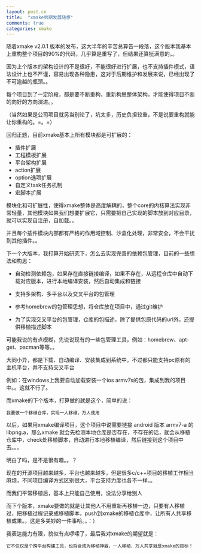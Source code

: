```yaml
---
layout: post.cn
title:  "xmake后期发展随想"
comments: true
categories: xmake
---
```


随着xmake v2.0.1 版本的发布，这大半年的辛苦总算告一段落，这个版本我基本上重构整个项目的90%的代码，几乎算是重写了，但结果还算挺满意的。。

因为上个版本的架构设计的不是很好，不能很好进行扩展，也不支持插件模式，语法设计上也不严谨，容易出现各种隐患，这对于后期维护和发展来说，已经出现了不可逾越的瓶颈。。

每个项目到了一定阶段，都是要不断重构，重新构思整体架构，才能使得项目不断的向好的方向演进。。

（当然如果是公司项目就另当别论了，坑太多，历史负担较重，不是说要重构就能让你重构的。=。=）

回归正题，目前xmake基本上所有模块都是可扩展的：

* 插件扩展
* 工程模板扩展
* 平台架构扩展
* action扩展
* option选项扩展
* 自定义task任务机制
* 宏脚本扩展

模块化和可扩展性，使得xmake整体是高度解耦的，整个core的内核算法实现非常轻量，其他模块如果我们想要扩展它，只需要把自己实现的脚本放到对应目录，就可以实现自注册，自加载。。

并且每个插件模块内部都有严格的作用域控制、沙盒化处理，非常安全，不会干扰到其他插件。。

下一个大版本，我打算开始研究下，怎么去实现完善的依赖包管理，目前的一些想法和构思：

* 自动检测依赖包，如果存在直接链接编译，如果不存在，从远程仓库中自动下载对应版本，进行本地编译安装，然后自动集成和链接

* 支持多架构、多平台以及交叉平台的包管理

* 参考homebrew的包管理思想，将仓库放在项目中，通过git维护

* 为了实现交叉平台的包管理，仓库的包描述，除了提供包原代码的url外，还提供移植描述脚本

可能我说的有点模糊，先说说现有的一些包管理工具，例如：homebrew、apt-get、pacman等等。。

大同小异，都是下载、自动编译、安装集成到系统中，不过都只能支持pc原有的主机平台，并不支持交叉平台

例如：在windows上我要自动加载安装一个ios armv7s的包，集成到我的项目中。。这就不行了。

而xmake的下个版本，打算做的就是这个，简单的说：

`我要做一个移植仓库，实现一人移植，万人使用`

以后，如果用xmake编译项目，这个项目中说需要链接 android 版本 armv7-a 的 libpng.a，那么xmake 就会先检测本地仓库是否存在，不存在的话，就会从移植仓库中，check处移植脚本，自动进行本地移植编译，然后链接到这个项目中去。。。

明白了吗，是不是很有趣。。？

现在的开源项目越来越多，平台也越来越多，但是很多c/c++项目的移植工作相当麻烦，不同项目编译方式区别很大，平台支持力度也各不一样。。

而我们平常移植后，基本上只能自己使用，没法分享给别人

而下个版本，xmake要做的就是让其他人不用重新再移植一边，只要有人移植过，把移植过程记录成移植脚本，push到xmake的移植仓库中，让所有人共享移植成果。。这是多美妙的一件事哈。。：）

我表达能力有限，貌似有点啰嗦了，最后我对xmake的期望就是：

`它不仅仅是个跨平台构建工具，也将会成为移植神器，一人移植，万人共享就是xmake的目标！`


